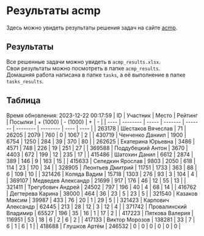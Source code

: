 # Результаты acmp
Здесь можно увидеть результаты решения задач на сайте [acmp](https://acmp.ru). 

## Результаты
Все решенные задачи можно увидеть в `acmp_results.xlsx`.   
Свои результаты можно посмотреть в папке `acmp_results`.  
Домашняя работа написана в папке `tasks`, а её выполнение в папке `tasks_results`.

## Таблица
Время обновления: 2023-12-22 00:17:59
| ID   | Участник | Место | Рейтинг | Посылки | + (1000) | - (1000) | +    | -    |
| ---- | -------- | ----- | ------- | ------- | -------- | -------- | ---- | ---- |
| 263178 | Шестаков Вячеслав | 71 | 26205 | 2079 | 760 | 0 | 1067 | 2 |
| 430719 | Ченченко Даниил | 1900 | 6754 | 1250 | 284 | 39 | 370 | 80 |
| 262625 | Екатерина Юрьевна | 3486 | 4571 | 748 | 226 | 19 | 251 | 27 |
| 369588 | Поддубецкий Антон | 3670 | 4403 | 672 | 199 | 12 | 235 | 17 |
| 415486 | Шатохин Данил | 6612 | 2874 | 389 | 146 | 9 | 163 | 15 |
| 415633 | Селедкин Ярослав | 9803 | 2050 | 618 | 114 | 23 | 170 | 34 |
| 328905 | Леонтьев Дмитрий | 11751 | 1733 | 363 | 88 | 6 | 109 | 10 |
| 321426 | Коляда Вадим | 15718 | 1303 | 276 | 93 | 3 | 104 | 4 |
| 369107 | Медведев Александр | 21699 | 917 | 176 | 46 | 12 | 55 | 13 |
| 321411 | Трегубович Андрей | 24502 | 797 | 196 | 40 | 4 | 68 | 14 |
| 416762 | Дегтерева Карина | 38000 | 464 | 36 | 23 | 5 | 23 | 5 |
| 321540 | Казаков Максим | 39987 | 433 | 76 | 20 | 1 | 29 | 5 |
| 321423 | Карпович Александр | 62445 | 213 | 28 | 12 | 3 | 12 | 4 |
| 371742 | Провалинский Владимир | 65527 | 196 | 35 | 16 | 1 | 17 | 2 |
| 417223 | Пяткова Валерия | 116951 | 53 | 18 | 6 | 2 | 6 | 2 |
| 417133 | Виктор Морозов | 138281 | 33 | 7 | 6 | 1 | 6 | 1 |
| 418688 | Глушков Артём | 246532 | 0 | 0 | 0 | 0 | 0 | 0 |
